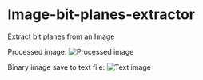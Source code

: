 # Image-bit-planes-extractor
Extract bit planes from an Image

Processed image:
![Processed image](https://i.imgur.com/Ib7ds37.png)

Binary image save to text file:
![Text image](https://i.imgur.com/gHbCwgF.png)
